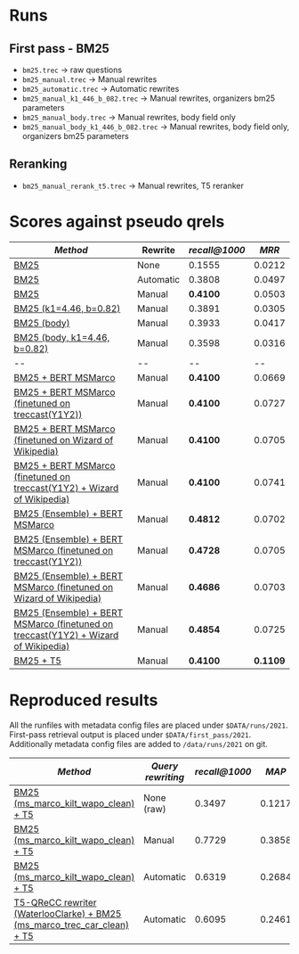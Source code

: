 # Runs

## First pass - BM25

  * `bm25.trec` -> raw questions
  * `bm25_manual.trec` -> Manual rewrites
  * `bm25_automatic.trec` -> Automatic rewrites
  * `bm25_manual_k1_446_b_082.trec` -> Manual rewrites, organizers bm25 parameters 
  * `bm25_manual_body.trec` -> Manual rewrites, body field only
  * `bm25_manual_body_k1_446_b_082.trec` -> Manual rewrites, body field only, organizers bm25 parameters

## Reranking

  * `bm25_manual_rerank_t5.trec` -> Manual rewrites, T5 reranker

# Scores against pseudo qrels

| *Method* | Rewrite | *recall@1000* | *MRR* |
| -- | -- | -- | -- |
| [BM25](/config/bm25.yaml) | None | 0.1555 | 0.0212 |
| [BM25](/config/bm25_automatic.yaml) | Automatic | 0.3808 | 0.0497 |
| [BM25](/config/bm25_manual.yaml) | Manual | **0.4100** | 0.0503 |
| [BM25 (k1=4.46, b=0.82)](/config/bm25_k1_446_b_082_manual.yaml) | Manual | 0.3891 | 0.0305 |
| [BM25 (body)](/config/bm25_body_manual.yaml) | Manual | 0.3933 | 0.0417 |
| [BM25 (body, k1=4.46, b=0.82)](/config/bm25_body_k1_446_b_082_manual.yaml) | Manual | 0.3598 | 0.0316 |
| -- | -- | -- | -- |
| [BM25 + BERT MSMarco](/config/fine_tuning/bm25_manual_msmarco.yaml) | Manual | **0.4100** | 0.0669 |
| [BM25 + BERT MSMarco (finetuned on treccast(Y1Y2))](/config/fine_tuning/bm25_manual_msmarco_treccast.yaml) | Manual | **0.4100** | 0.0727 |
| [BM25 + BERT MSMarco (finetuned on Wizard of Wikipedia)](/config/fine_tuning/bm25_manual_msmarco_wow.yaml) | Manual | **0.4100** | 0.0705 |
| [BM25 +  BERT MSMarco (finetuned on treccast(Y1Y2) + Wizard of Wikipedia)](/config/fine_tuning/bm25_manual_msmarco_treccast_wow.yaml) | Manual | **0.4100** | 0.0741 |
| [BM25 (Ensemble) + BERT MSMarco](/config/fine_tuning/bm25_ensemble_manual_msmarco.yaml) | Manual | **0.4812** | 0.0702 |
| [BM25 (Ensemble) + BERT MSMarco (finetuned on treccast(Y1Y2))](/config/fine_tuning/bm25_ensemble_manual_msmarco_treccast.yaml) | Manual | **0.4728** | 0.0705 |
| [BM25 (Ensemble) + BERT MSMarco (finetuned on Wizard of Wikipedia)](/config/fine_tuning/bm25_ensemble_manual_msmarco_wow.yaml) | Manual | **0.4686** | 0.0703 |
| [BM25 (Ensemble) +  BERT MSMarco (finetuned on treccast(Y1Y2) + Wizard of Wikipedia)](/config/fine_tuning/bm25_ensemble_manual_msmarco_treccast_wow.yaml) | Manual | **0.4854** | 0.0725 |
| [BM25 + T5](/config/bm25_manual_rerank_t5.yaml) | Manual | **0.4100** | **0.1109** |


# Reproduced results

All the runfiles with metadata config files are placed under `$DATA/runs/2021`. First-pass retrieval output is placed under `$DATA/first_pass/2021`. Additionally metadata config files are added to `/data/runs/2021` on git.

| *Method* | *Query rewriting* | *recall@1000* | *MAP* | *MRR* | *NDCG* | *NDCG@5* |
| -- | -- | -- | -- | -- | -- | -- |
| [BM25 (ms_marco_kilt_wapo_clean) + T5](reproduce_raw_2021.meta.yaml) | None (raw) | 0.3497 | 0.1217 | 0.2875 | 0.2605 | 0.2041 |
| [BM25 (ms_marco_kilt_wapo_clean) + T5](reproduce_manual_2021.meta.yaml) | Manual | 0.7729 | 0.3858 | 0.7326 | 0.6291 | 0.5654 |
| [BM25 (ms_marco_kilt_wapo_clean) + T5](reproduce_automatic_2021.meta.yaml) | Automatic | 0.6319 | 0.2684 | 0.5575 | 0.4842 | 0.3969 |
| [T5-QReCC rewriter (WaterlooClarke) + BM25 (ms_marco_trec_car_clean) + T5](t5_qrecc_rewriter_2021.meta.yaml) | Automatic | 0.6095 | 0.2461 | 0.5269 | 0.4582 | 0.3741 | 